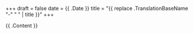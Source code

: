 +++
draft = false
date = {{ .Date }}
title = "{{ replace .TranslationBaseName "-" " " | title }}"
+++

{{ .Content }}

